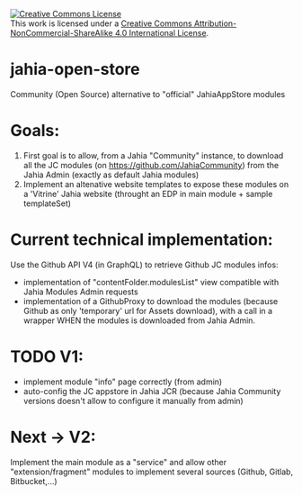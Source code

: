 <a rel="license" href="http://creativecommons.org/licenses/by-nc-sa/4.0/"><img alt="Creative Commons License" style="border-width:0" src="https://i.creativecommons.org/l/by-nc-sa/4.0/88x31.png" /></a><br />This work is licensed under a <a rel="license" href="http://creativecommons.org/licenses/by-nc-sa/4.0/">Creative Commons Attribution-NonCommercial-ShareAlike 4.0 International License</a>.

# jahia-open-store
Community (Open Source) alternative to "official" JahiaAppStore modules

Goals:
======
1) First goal is to allow, from a Jahia "Community" instance, 
    to download all the JC modules (on https://github.com/JahiaCommunity) 
     from the Jahia Admin (exactly as default Jahia modules)
2) Implement an altenative website templates to expose these modules on a 'Vitrine' Jahia website (throught an EDP in main module + sample templateSet)

Current technical implementation:
=================================
Use the Github API V4 (in GraphQL) to retrieve Github JC modules infos:
* implementation of "contentFolder.modulesList" view compatible with Jahia Modules Admin requests
* implementation of a GithubProxy to download the modules (because Github as only 'temporary' url for Assets download), 
   with a call in a wrapper WHEN the modules is downloaded from Jahia Admin.

TODO V1:
========
* implement module "info" page correctly (from admin)
* auto-config the JC appstore in Jahia JCR (because Jahia Community versions doesn't allow to configure it manually from admin)


Next -> V2: 
===========
Implement the main module as a "service" and allow other "extension/fragment" modules to implement several sources (Github, Gitlab, Bitbucket,...)
